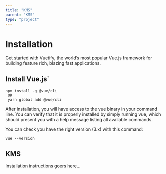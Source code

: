 ```yaml
---
title: "KMS"
parent: "KMS"
type: "project"
---
```


# Installation

Get started with Vuetify, the world’s most popular Vue.js framework for building feature rich, blazing fast applications.

## Install Vue.js`

```
npm install -g @vue/cli
 OR
 yarn global add @vue/cli
```

After installation, you will have access to the vue binary in your command line. You can verify that it is properly installed by simply running vue, which should present you with a help message listing all available commands.

You can check you have the right version (3.x) with this command:

```
vue --version
```

## KMS

Installation instructions goers here...

